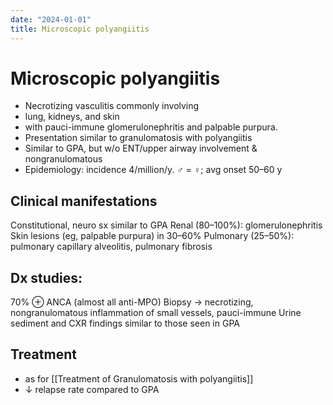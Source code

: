 ```yaml
---
date: "2024-01-01"
title: Microscopic polyangiitis
---
```


# Microscopic polyangiitis

* Necrotizing vasculitis commonly involving 
* lung, kidneys, and skin 
* with pauci-immune glomerulonephritis and palpable purpura. 
* Presentation similar to granulomatosis with polyangiitis
* Similar to GPA, but w/o ENT/upper airway involvement & nongranulomatous
* Epidemiology: incidence 4/million/y. ♂ = ♀; avg onset 50–60 y

## Clinical manifestations
Constitutional, neuro sx similar to GPA
Renal (80–100%): glomerulonephritis
Skin lesions (eg, palpable purpura) in 30–60%
Pulmonary (25–50%): pulmonary capillary alveolitis, pulmonary fibrosis

## Dx studies: 
70% ⊕ ANCA (almost all anti-MPO)
Biopsy → necrotizing, nongranulomatous inflammation of small vessels, pauci-immune
Urine sediment and CXR findings similar to those seen in GPA
## Treatment
* as for [[Treatment of Granulomatosis with polyangiitis]] 
* ↓ relapse rate compared to GPA
